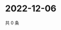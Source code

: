 # 2022-12-06

共 0 条

<!-- BEGIN WEIBO -->
<!-- 最后更新时间 Tue Dec 06 2022 14:17:52 GMT+0800 (China Standard Time) -->

<!-- END WEIBO -->
